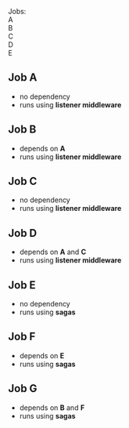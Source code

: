 Jobs:  
A  
B  
C  
D  
E  

## Job A
- no dependency
- runs using **listener middleware**

## Job B
- depends on **A**
- runs using **listener middleware**

## Job C
- no dependency
- runs using **listener middleware**

## Job D
- depends on **A** and **C**
- runs using **listener middleware**

## Job E
- no dependency
- runs using **sagas**

## Job F
- depends on **E**
- runs using **sagas**

## Job G
- depends on **B** and **F**
- runs using **sagas**


